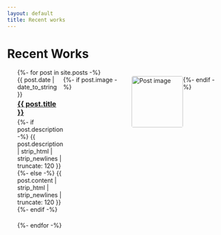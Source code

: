 ```yaml
---
layout: default
title: Recent works
---
```


<div id="recent-works">
  <h1>Recent Works</h1>
  <ul class="posts noList">
    {%- for post in site.posts -%}
      <li style="display:flex; align-items:flex-start; margin-bottom:20px;">
        <div style="flex:1;">
          <span class="date">{{ post.date | date_to_string }}</span>
          <h3 style="margin:4px 0;">
            <a href="{{ post.url | relative_url }}">{{ post.title }}</a>
          </h3>
          <p class="description" style="margin:0;">
            {%- if post.description -%}
              {{ post.description | strip_html | strip_newlines | truncate: 120 }}
            {%- else -%}
              {{ post.content | strip_html | strip_newlines | truncate: 120 }}
            {%- endif -%}
          </p>
        </div>
        {%- if post.image -%}
          <div style="margin-left:16px; flex-shrink:0;">
            <img src="{{ post.image | relative_url }}" 
                 alt="Post image" 
                 style="width:120px; height:auto; border-radius:4px;">
          </div>
        {%- endif -%}
      </li>
    {%- endfor -%}
  </ul>
</div>
